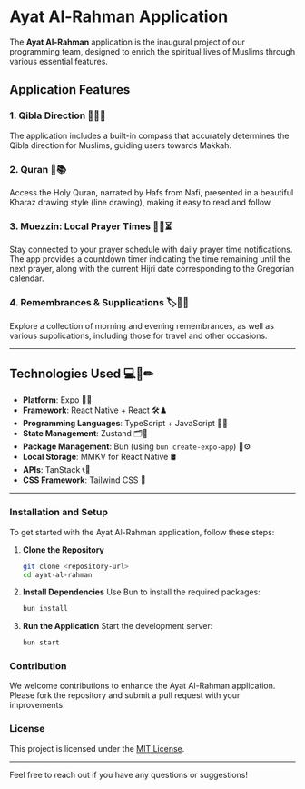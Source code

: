 # Ayat Al-Rahman Application

The **Ayat Al-Rahman** application is the inaugural project of our programming team, designed to enrich the spiritual lives of Muslims through various essential features.

## Application Features

### 1. Qibla Direction 🧭🧎‍♂️
The application includes a built-in compass that accurately determines the Qibla direction for Muslims, guiding users towards Makkah.

### 2. Quran 📖📚
Access the Holy Quran, narrated by Hafs from Nafi, presented in a beautiful Kharaz drawing style (line drawing), making it easy to read and follow.

### 3. Muezzin: Local Prayer Times 📣⏰⏳
Stay connected to your prayer schedule with daily prayer time notifications. The app provides a countdown timer indicating the time remaining until the next prayer, along with the current Hijri date corresponding to the Gregorian calendar.

### 4. Remembrances & Supplications 🏷🤲🙌
Explore a collection of morning and evening remembrances, as well as various supplications, including those for travel and other occasions.

---

## Technologies Used 💻📏✏

- **Platform**: Expo 🧤💎
- **Framework**: React Native + React 🛠♟
- **Programming Languages**: TypeScript + JavaScript 🧵🧶
- **State Management**: Zustand 🗂📂
- **Package Management**: Bun (using `bun create-expo-app`) 🔧⚙
- **Local Storage**: MMKV for React Native 🛢
- **APIs**: TanStack 📞🔌
- **CSS Framework**: Tailwind CSS 🎨

---

### Installation and Setup

To get started with the Ayat Al-Rahman application, follow these steps:

1. **Clone the Repository**
   ```bash
   git clone <repository-url>
   cd ayat-al-rahman
   ```

2. **Install Dependencies**
   Use Bun to install the required packages:
   ```bash
   bun install
   ```

3. **Run the Application**
   Start the development server:
   ```bash
   bun start
   ```

### Contribution

We welcome contributions to enhance the Ayat Al-Rahman application. Please fork the repository and submit a pull request with your improvements.

### License

This project is licensed under the [MIT License](LICENSE).

---

Feel free to reach out if you have any questions or suggestions!
